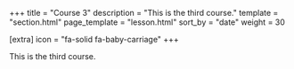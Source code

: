 +++
title = "Course 3"
description = "This is the third course."
template = "section.html"
page_template = "lesson.html"
sort_by = "date"
weight = 30

[extra]
icon = "fa-solid fa-baby-carriage"
+++

This is the third course.
